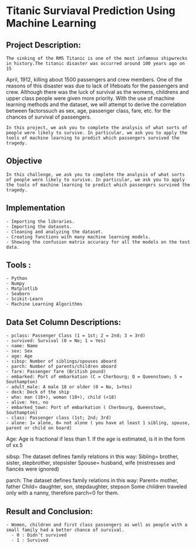 # **Titanic Surviaval Prediction Using Machine Learning**


## Project Description:
    The sinking of the RMS Titanic is one of the most infamous shipwrecks in history.The titanic disaster was occurred around 100 years ago on 15
April, 1912, killing about 1500 passengers and crew members. One of the reasons of this disaster was due to lack of lifeboats for the passengers and crew.
Although there was the luck of survival as the womens, childrens and upper class people were given more priority.
    With the use of machine learning methods and the dataset, we will attempt to derive the correlation between factorssuch as sex, age, passenger class, fare, etc. for the chances of survival of passengers.

    In this project, we ask you to complete the analysis of what sorts of people were likely to survive. In particular, we ask you to apply the tools of machine learning to predict which passengers survived the tragedy.
   
  ## Objective
    In this challenge, we ask you to complete the analysis of what sorts of people were likely to survive. In particular, we ask you to apply the tools of machine learning to predict which passengers survived the tragedy.
 
 ## Implementation
    - Importing the libraries.
    - Importing the datasets.
    - Cleaning and analyzing the dataset.
    - Creating functions with many machine learning models.
    - Showing the confusion matrix accuracy for all the models on the test data.


## Tools :
    - Python
    - Numpy
    - Matplotlib
    - Seaborn
    - Scikit-Learn
    - Machine Learning Algorithms
    


  ## Data Set Column Descriptions:

    - pclass: Passenger Class (1 = 1st; 2 = 2nd; 3 = 3rd)
    - survived: Survival (0 = No; 1 = Yes)
    - name: Name
    - sex: Sex
    - age: Age
    - sibsp: Number of siblings/spouses aboard
    - parch: Number of parents/children aboard
    - fare: Passenger fare (British pound)
    - embarked: Port of embarkation (C = Cherbourg; Q = Queenstown; S = Southampton)
    - adult_male: A male 18 or older (0 = No, 1=Yes)
    - deck: Deck of the ship
    - who: man (18+), woman (18+), child (<18)
    - alive: Yes, no
    - embarked_town: Port of embarkation ( Cherbourg, Queenstown, Southampton)
    - class: Passenger class (1st; 2nd; 3rd)
    - alone: 1= alone, 0= not alone ( you have at least 1 sibling, spouse, parent or child on board)
    
    
  Age:
      Age is fractional if less than 1. If the age is estimated, is it in the form of xx.5
      
  sibsp:
      The dataset defines family relations in this way:
      Sibling= brother, sister, stepbrother, stepsister
      Spouse= husband, wife (mistresses and fiancés were ignored)
      
  parch:
      The dataset defines family relations in this way:
      Parent= mother, father
      Child= daughter, son, stepdaughter, stepson
      Some children traveled only with a nanny, therefore parch=0 for them.


## Result and Conclusion:
    
    - Women, children and first class passengers as well as people with a small family had a better chance of survival.
      - 0 : Didn’t survived
      - 1 : Survived



